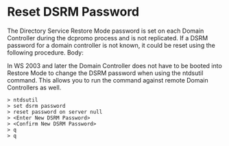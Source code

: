 # Reset DSRM Password

The Directory Service Restore Mode password is set on each Domain Controller during the dcpromo process and is not replicated. If a DSRM password for a domain controller is not known, it could be reset using the following procedure. Body:

In WS 2003 and later the Domain Controller does not have to be booted into Restore Mode to change the DSRM password when using the ntdsutil command. This allows you to run the command against remote Domain Controllers as well.

```console
> ntdsutil
> set dsrm password
> reset password on server null
> <Enter New DSRM Password>
> <Confirm New DSRM Password>
> q
> q
```

